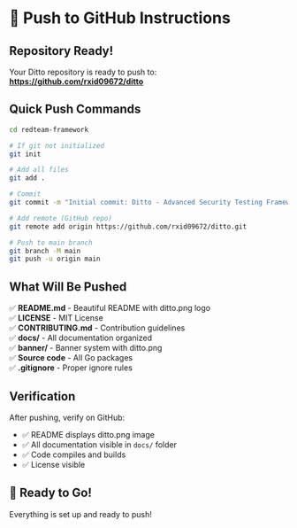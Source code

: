 # 🚀 Push to GitHub Instructions

## Repository Ready!

Your Ditto repository is ready to push to: **https://github.com/rxid09672/ditto**

## Quick Push Commands

```bash
cd redteam-framework

# If git not initialized
git init

# Add all files
git add .

# Commit
git commit -m "Initial commit: Ditto - Advanced Security Testing Framework"

# Add remote (GitHub repo)
git remote add origin https://github.com/rxid09672/ditto.git

# Push to main branch
git branch -M main
git push -u origin main
```

## What Will Be Pushed

✅ **README.md** - Beautiful README with ditto.png logo  
✅ **LICENSE** - MIT License  
✅ **CONTRIBUTING.md** - Contribution guidelines  
✅ **docs/** - All documentation organized  
✅ **banner/** - Banner system with ditto.png  
✅ **Source code** - All Go packages  
✅ **.gitignore** - Proper ignore rules  

## Verification

After pushing, verify on GitHub:
- ✅ README displays ditto.png image
- ✅ All documentation visible in `docs/` folder
- ✅ Code compiles and builds
- ✅ License visible

## 🎉 Ready to Go!

Everything is set up and ready to push!
